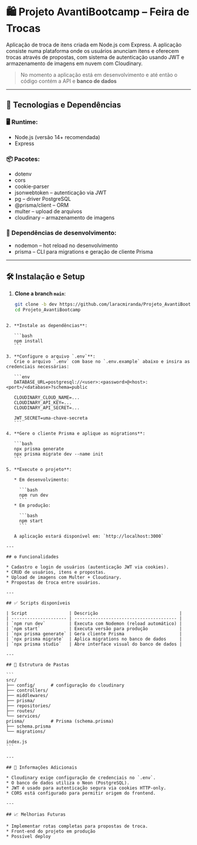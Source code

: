 # 🛍️ Projeto AvantiBootcamp – Feira de Trocas

Aplicação de troca de itens criada em Node.js com Express. A aplicação consiste numa plataforma onde os usuários anunciam itens e oferecem trocas através de propostas, com sistema de autenticação usando JWT e armazenamento de imagens em nuvem com Cloudinary. 
> No momento a aplicação está em desenvolvimento e até então o código contém a API e **banco de dados**

---

## 🧰 Tecnologias e Dependências

### 🖥️ Runtime:
- Node.js (versão 14+ recomendada)
- Express

### 📦 Pacotes:
- dotenv
- cors
- cookie-parser
- jsonwebtoken – autenticação via JWT
- pg – driver PostgreSQL
- @prisma/client – ORM
- multer – upload de arquivos
- cloudinary – armazenamento de imagens

### 🔧 Dependências de desenvolvimento:
- nodemon – hot reload no desenvolvimento
- prisma – CLI para migrations e geração de cliente Prisma

---

## 🛠️ Instalação e Setup

1. **Clone a branch `main`**:
   ```bash
   git clone -b dev https://github.com/laracmiranda/Projeto_AvantiBootcamp.git
   cd Projeto_AvantiBootcamp
````

2. **Instale as dependências**:

   ```bash
   npm install
   ```

3. **Configure o arquivo `.env`**:
   Crie o arquivo `.env` com base no `.env.example` abaixo e insira as credenciais necessárias:

   ```env
   DATABASE_URL=postgresql://<user>:<password>@<host>:<port>/<database>?schema=public

   CLOUDINARY_CLOUD_NAME=...
   CLOUDINARY_API_KEY=...
   CLOUDINARY_API_SECRET=...

   JWT_SECRET=uma-chave-secreta
   ```

4. **Gere o cliente Prisma e aplique as migrations**:

   ```bash
   npx prisma generate
   npx prisma migrate dev --name init
   ```

5. **Execute o projeto**:

   * Em desenvolvimento:

     ```bash
     npm run dev
     ```
   * Em produção:

     ```bash
     npm start
     ```

   A aplicação estará disponível em: `http://localhost:3000`

---

## ⚙️ Funcionalidades

* Cadastro e login de usuários (autenticação JWT via cookies).
* CRUD de usuários, itens e propostas.
* Upload de imagens com Multer + Cloudinary.
* Propostas de troca entre usuários.

---

## ✅ Scripts disponíveis

| Script                | Descrição                               |
| --------------------- | --------------------------------------- |
| `npm run dev`         | Executa com Nodemon (reload automático) |
| `npm start`           | Executa versão para produção            |
| `npx prisma generate` | Gera cliente Prisma                     |
| `npx prisma migrate`  | Aplica migrations no banco de dados     |
| `npx prisma studio`   | Abre interface visual do banco de dados |

---

## 🧬 Estrutura de Pastas

```
src/
├── config/      # configuração do cloudinary
├── controllers/ 
├── middlewares/         
├── prisma/
├── repositories/
├── routes/
└── services/
prisma/          # Prisma (schema.prisma)
├── schema.prisma
└── migrations/

index.js
```

---

## 📌 Informações Adicionais

* Cloudinary exige configuração de credenciais no `.env`.
* O banco de dados utiliza o Neon (PostgreSQL).
* JWT é usado para autenticação segura via cookies HTTP-only.
* CORS está configurado para permitir origem do frontend.

---

## 📈 Melhorias Futuras

* Implementar rotas completas para propostas de troca.
* Front-end do projeto em produção
* Possível deploy
